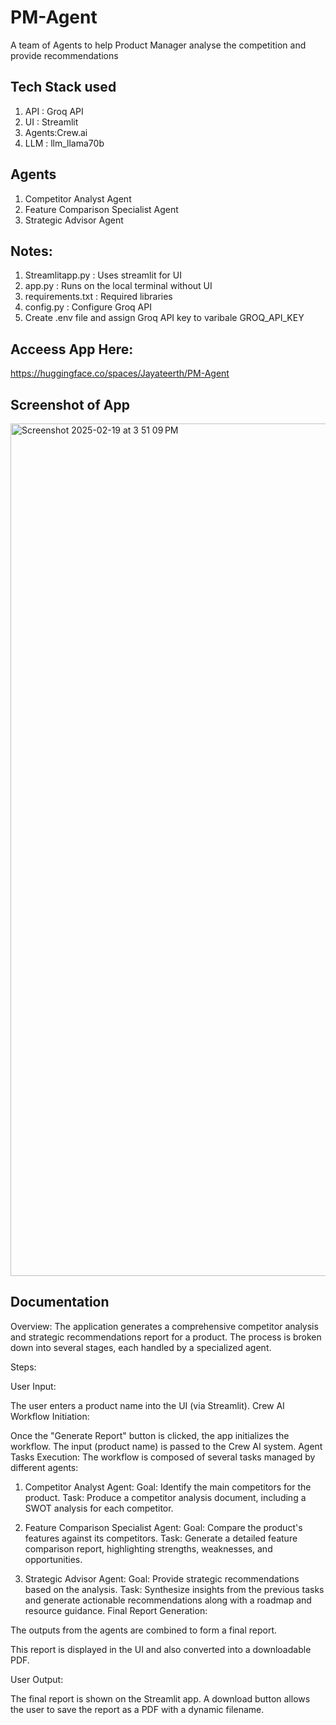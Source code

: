 # PM-Agent
A team of Agents to help Product Manager analyse the competition and provide recommendations

## Tech Stack used
1. API : Groq API
2. UI : Streamlit
3. Agents:Crew.ai
4. LLM : llm_llama70b

## Agents
  1. Competitor Analyst Agent
  2. Feature Comparison Specialist Agent
  3. Strategic Advisor Agent

## Notes:
1. Streamlitapp.py : Uses streamlit for UI
2. app.py : Runs on the local terminal without UI
3. requirements.txt : Required libraries
4. config.py : Configure Groq API
5. Create .env file and assign Groq API key to varibale GROQ_API_KEY

## Acceess App Here:
https://huggingface.co/spaces/Jayateerth/PM-Agent

## Screenshot of App

<img width="1364" alt="Screenshot 2025-02-19 at 3 51 09 PM" src="https://github.com/user-attachments/assets/f2e6a2a5-a164-47f7-abf6-89f3474da322" />

## Documentation
Overview:
The application generates a comprehensive competitor analysis and strategic recommendations report for a product. The process is broken down into several stages, each handled by a specialized agent.

Steps:

User Input:

The user enters a product name into the UI (via Streamlit).
Crew AI Workflow Initiation:

Once the "Generate Report" button is clicked, the app initializes the workflow.
The input (product name) is passed to the Crew AI system.
Agent Tasks Execution:
The workflow is composed of several tasks managed by different agents:

1. Competitor Analyst Agent:
Goal: Identify the main competitors for the product.
Task: Produce a competitor analysis document, including a SWOT analysis for each competitor.

2. Feature Comparison Specialist Agent:
Goal: Compare the product's features against its competitors.
Task: Generate a detailed feature comparison report, highlighting strengths, weaknesses, and opportunities.

3. Strategic Advisor Agent:
Goal: Provide strategic recommendations based on the analysis.
Task: Synthesize insights from the previous tasks and generate actionable recommendations along with a roadmap and resource guidance.
Final Report Generation:

The outputs from the agents are combined to form a final report.

This report is displayed in the UI and also converted into a downloadable PDF.

User Output:

The final report is shown on the Streamlit app.
A download button allows the user to save the report as a PDF with a dynamic filename.
